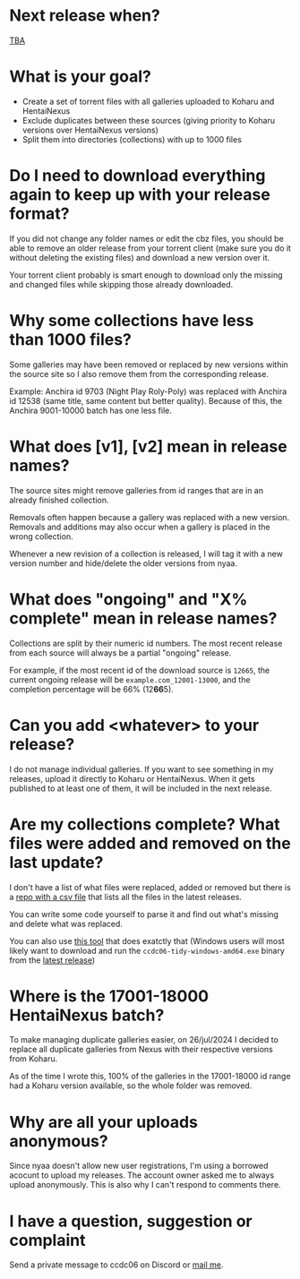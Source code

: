 # Next release when?

[TBA](https://tenor.com/view/anime-whatever-kawaii-dont-worry-gif-12242087)

# What is your goal?

- Create a set of torrent files with all galleries uploaded to Koharu and HentaiNexus
- Exclude duplicates between these sources (giving priority to Koharu versions over HentaiNexus versions)
- Split them into directories (collections) with up to 1000 files

# Do I need to download everything again to keep up with your release format?

If you did not change any folder names or edit the cbz files, you should be able to remove an older release from your torrent client (make sure you do it without deleting the existing files) and download a new version over it.

Your torrent client probably is smart enough to download only the missing and changed files while skipping those already downloaded.

# Why some collections have less than 1000 files?

Some galleries may have been removed or replaced by new versions within the source site so I also remove them from the corresponding release.

Example: Anchira id 9703 (Night Play Roly-Poly) was replaced with Anchira id 12538 (same title, same content but better quality). Because of this, the Anchira 9001-10000 batch has one less file.

# What does \[v1\], \[v2\] mean in release names?

The source sites might remove galleries from id ranges that are in an already finished collection.

Removals often happen because a gallery was replaced with a new version. Removals and additions may also occur when a gallery is placed in the wrong collection.

Whenever a new revision of a collection is released, I will tag it with a new version number and hide/delete the older versions from nyaa.

# What does "ongoing" and "X% complete" mean in release names?

Collections are split by their numeric id numbers. The most recent release from each source will always be a partial "ongoing" release.

For example, if the most recent id of the download source is `12665`, the current ongoing release will be `example.com_12001-13000`, and the completion percentage will be 66% (12**66**5).

# Can you add \<whatever\> to your release?

I do not manage individual galleries. If you want to see something in my releases, upload it directly to Koharu or HentaiNexus. When it gets published to at least one of them, it will be included in the next release.

# Are my collections complete? What files were added and removed on the last update?

I don't have a list of what files were replaced, added or removed but there is a [repo with a csv file](https://raw.githubusercontent.com/ccdc06/metadata/master/indexes/list.csv) that lists all the files in the latest releases.

You can write some code yourself to parse it and find out what's missing and delete what was replaced.

You can also use [this tool](https://github.com/ccdc06/tidy) that does exatctly that (Windows users will most likely want to download and run the `ccdc06-tidy-windows-amd64.exe` binary from the [latest release](https://github.com/ccdc06/tidy/releases/latest))

# Where is the 17001-18000 HentaiNexus batch?

To make managing duplicate galleries easier, on 26/jul/2024 I decided to replace all duplicate galleries from Nexus with their respective versions from Koharu.

As of the time I wrote this, 100% of the galleries in the 17001-18000 id range had a Koharu version available, so the whole folder was removed.

# Why are all your uploads anonymous?

Since nyaa doesn't allow new user registrations, I'm using a borrowed acocunt to upload my releases. The account owner asked me to always upload anonymously. This is also why I can't respond to comments there.

# I have a question, suggestion or complaint

Send a private message to ccdc06 on Discord or [mail me](mailto:ccdc06@proton.me).
